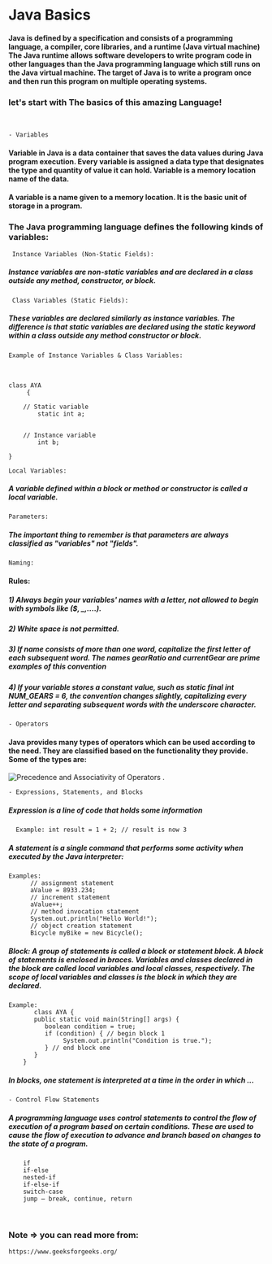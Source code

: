 # Java Basics

#### Java is defined by a specification and consists of a programming language, a compiler, core libraries, and a runtime (Java virtual machine) The Java runtime allows software developers to write program code in other languages than the Java programming language which still runs on the Java virtual machine. The target of Java is to write a program once and then run this program on multiple operating systems.
### let's start with The basics of this amazing Language!
<br>
 
    - Variables
#### Variable in Java is a data container that saves the data values during Java program execution. Every variable is assigned a data type that designates the type and quantity of value it can hold. Variable is a memory location name of the data.

#### A variable is a name given to a memory location. It is the basic unit of storage in a program.

### The Java programming language defines the following kinds of variables:

     Instance Variables (Non-Static Fields): 
##### Instance variables are non-static variables and are declared in a class outside any method, constructor, or block.

     Class Variables (Static Fields):
##### These variables are declared similarly as instance variables. The difference is that static variables are declared using the static keyword within a class outside any method constructor or block.

    Example of Instance Variables & Class Variables:     
    
<br>        
    
```
class AYA         
     {      
    
    // Static variable
        static int a; 
    
    
    // Instance variable    
        int b;        
    
}
```

    Local Variables:
##### A variable defined within a block or method or constructor is called a local variable.

    Parameters:     
##### The important thing to remember is that parameters are always classified as "variables" not "fields".

    Naming:   
#### Rules:
##### 1) Always begin your variables' names with a letter, not allowed to begin with symbols like ($, _,....).
##### 2) White space is not permitted.
##### 3) If name consists of more than one word, capitalize the first letter of each subsequent word. The names gearRatio and currentGear are prime examples of this convention
##### 4) If your variable stores a constant value, such as static final int NUM_GEARS = 6, the convention changes slightly, capitalizing every letter and separating subsequent words with the underscore character.

    - Operators
#### Java provides many types of operators which can be used according to the need. They are classified based on the functionality they provide. Some of the types are:
 ![Precedence and Associativity of Operators](https://media.geeksforgeeks.org/wp-content/uploads/operators.png) .



    - Expressions, Statements, and Blocks
#####  Expression is a line of code that holds some information
      Example: int result = 1 + 2; // result is now 3      
##### A statement is a single command that performs some activity when executed by the Java interpreter:      
```
Examples: 
      // assignment statement
      aValue = 8933.234;
      // increment statement
      aValue++;
      // method invocation statement
      System.out.println("Hello World!");
      // object creation statement
      Bicycle myBike = new Bicycle();     
```
##### Block: A group of statements is called a block or statement block. A block of statements is enclosed in braces. Variables and classes declared in the block are called local variables and local classes, respectively. The scope of local variables and classes is the block in which they are declared.
```
Example:   
       class AYA {
       public static void main(String[] args) {
          boolean condition = true;
          if (condition) { // begin block 1
               System.out.println("Condition is true.");
          } // end block one
       }
    }      
``` 
##### In blocks, one statement is interpreted at a time in the order in which ...

    - Control Flow Statements      
##### A programming language uses control statements to control the flow of execution of a program based on certain conditions. These are used to cause the flow of execution to advance and branch based on changes to the state of a program. 

```Java’s Selection statements: 
    if
    if-else
    nested-if
    if-else-if
    switch-case
    jump – break, continue, return
```
<br>
    
### Note => you can read more from: 
    https://www.geeksforgeeks.org/
